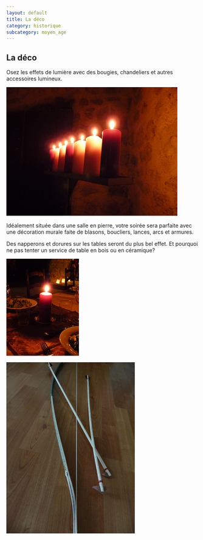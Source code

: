 ```yaml
---
layout: default
title: La déco
category: historique
subcategory: moyen_age
---
```


## La déco

Osez les effets de lumière avec des bougies, chandeliers et autres accessoires lumineux.

![bougies](/assets/images/pages/P1070523.jpeg)

Idéalement située dans une salle en pierre, votre soirée sera parfaite avec une décoration murale faite de blasons, boucliers, lances, arcs et armures.

Des napperons et dorures sur les tables seront du plus bel effet. Et pourquoi ne pas tenter un service de table en bois ou en céramique?

![bougie](/assets/images/pages/P1070534.jpeg)

![arc](/assets/images/pages/DSC01822.jpeg)
